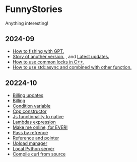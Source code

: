 # FunnyStories
Anything interesting!

## 2024-09 ##

* [How to fishing with GPT.](y2024/fishing.md)
* [Story of another version.](y2024/billing.md) , and [Latest updates.](y2024/billing_updates.md)
* [How to use common locks in C++.](y2024/std_lock.md)
* [How to use std::async and combined with other function.](y2024/std_async.md)

## 20224-10 ##

* [Billing updates](y2024/billing_updates.md)
* [Billing](y2024/billing.md)
* [Condition variable](y2024/condition_variable.md)
* [Cpp constructor](y2024/cpp_constructor.md)
* [Js functionality to native](y2024/js_functionality_to_native.md)
* [Lambdas expression](y2024/lambdas_expression.md)
* [Make me online, for EVER!](y2024/make_me_online_for_ever.md)
* [Pass by refrence](y2024/pass_by_refrence.md)
* [Reference and pointer](y2024/reference_and_pointer.md)
* [Upload manager](y2024/upload_manager.md)
* [Local Python server](y2024/python_local_server.md)
* [Compile curl from source](y2024/compile_curl.md)